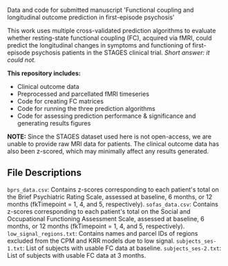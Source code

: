 Data and code for submitted manuscript 'Functional coupling and longitudinal outcome prediction in first-episode psychosis'

This work uses multiple cross-validated prediction algorithms to evaluate whether resting-state functional coupling (FC), acquired via fMRI, could predict the longitudinal changes in symptoms and functioning of first-episode psychosis patients in the STAGES clinical trial. *Short answer: it could not.*

**This repository includes:**
- Clinical outcome data
- Preprocessed and parcellated fMRI timeseries
- Code for creating FC matrices
- Code for running the three prediction algorithms
- Code for assessing prediction performance & significance and generating results figures

**NOTE:** Since the STAGES dataset used here is not open-access, we are unable to provide raw MRI data for patients. The clinical outcome data has also been z-scored, which may minimally affect any results generated.

## File Descriptions
`bprs_data.csv`: Contains z-scores corresponding to each patient's total on the Brief Psychiatric Rating Scale, assessed at baseline, 6 months, or 12 months (fkTimepoint = 1, 4, and 5, respectively).
`sofas_data.csv`: Contains z-scores corresponding to each patient's total on the Social and Occupational Functioning Assessment Scale, assessed at baseline, 6 months, or 12 months (fkTimepoint = 1, 4, and 5, respectively).
`low_signal_regions.txt`: Contains names and parcel IDs of regions excluded from the CPM and KRR models due to low signal.
`subjects_ses-1.txt`: List of subjects with usable FC data at baseline.
`subjects_ses-2.txt`: List of subjects with usable FC data at 3 months.
